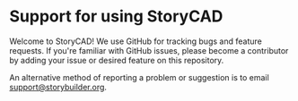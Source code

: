 # Support for using StoryCAD

Welcome to StoryCAD! We use GitHub for tracking bugs and feature requests.
If you're familiar with GitHub issues, please become a contributor by adding 
your issue or desired feature on this repository.

An alternative method of reporting a problem or suggestion is to email 
[support@storybuilder.org](mailto:support@storybuilder.org).
